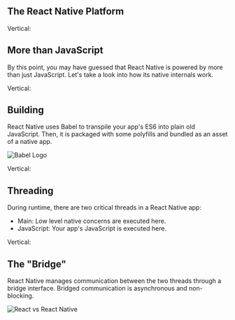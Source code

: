 ## The React Native Platform

Vertical:

## More than JavaScript

By this point, you may have guessed that React Native is powered by more than just JavaScript. Let's take a look into how its native internals work.

Vertical:

## Building

React Native uses Babel to transpile your app's ES6 into plain old JavaScript. Then, it is packaged with some polyfills and bundled as an asset of a native app.

![Babel Logo](https://raw.githubusercontent.com/babel/logo/master/babel.png)

Vertical:

## Threading

During runtime, there are two critical threads in a React Native app:

- Main: Low level native concerns are executed here.
- JavaScript: Your app's JavaScript is executed here.

Vertical:

## The "Bridge"

React Native manages communication between the two threads through a bridge interface. Bridged communication is asynchronous and non-blocking.

![React vs React Native](https://image.slidesharecdn.com/l1-reactnativeintroduction-160816150540/95/react-native-introduction-making-real-ios-and-android-mobile-app-by-javascript-20-638.jpg?cb=1485406349)
